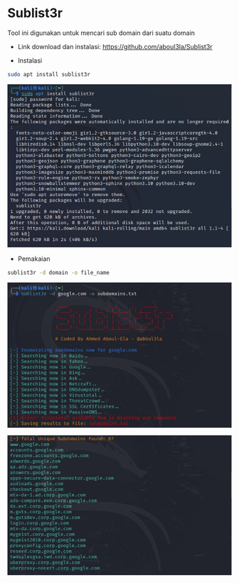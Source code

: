 # Sublist3r
Tool ini digunakan untuk mencari sub domain dari suatu domain

- Link download dan instalasi: https://github.com/aboul3la/Sublist3r

- Instalasi
```sh
sudo apt install sublist3r
```

![alt text](https://github.com/rahardian-dwi-saputra/bugbounty-tools/blob/main/assets/sublist3r/sub%201.JPG)

- Pemakaian
```sh
sublist3r -d domain -o file_name
```

![alt text](https://github.com/rahardian-dwi-saputra/bugbounty-tools/blob/main/assets/sublist3r/sub%202.JPG)

![alt text](https://github.com/rahardian-dwi-saputra/bugbounty-tools/blob/main/assets/sublist3r/sub%203.JPG)